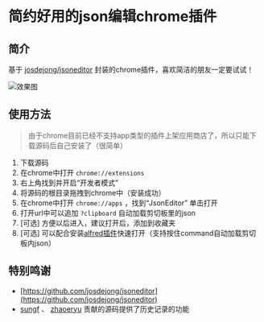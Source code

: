 # 简约好用的json编辑chrome插件

## 简介

基于 [josdejong/jsoneditor](https://github.com/josdejong/jsoneditor) 封装的chrome插件，喜欢简洁的朋友一定要试试！

![效果图](https://raw.githubusercontent.com/sunzsh/chromeapp-jsonedit/master/screenshot.png)

## 使用方法
> 由于chrome目前已经不支持app类型的插件上架应用商店了，所以只能下载源码后自己安装了（很简单）

1. 下载源码
2. 在chrome中打开 `chrome://extensions`
3. 右上角找到并开启“开发者模式”
4. 将源码的根目录拖拽到chrome中（安装成功）
5. 在chrome中打开 `chrome://apps` ，找到“JsonEditor” 单击打开
6. 打开url中可以追加 `?clipboard` 自动加载剪切板里的json
6. \[可选\] 方便以后进入，建议打开后，添加到收藏夹
7. \[可选\] 可以配合安装[alfred插件](https://github.com/sunzsh/favoritesWorkflow4Alfred/blob/main/jsonEditor.alfredworkflow)快速打开（支持按住command自动加载剪切板内json）

## 特别鸣谢
* [https://github.com/josdejong/jsoneditor](https://github.com/josdejong/jsoneditor) 
* [sungf](https://github.com/sungf) 、 [zhaoeryu](https://github.com/zhaoeryu)  贡献的源码提供了历史记录的功能
